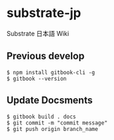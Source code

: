 # substrate-jp
Substrate 日本語 Wiki

## Previous develop
```
$ npm install gitbook-cli -g
$ gitbook --version
```

## Update Docsments
```
$ gitbook build . docs
$ git commit -m "commit message"
$ git push origin branch_name
```